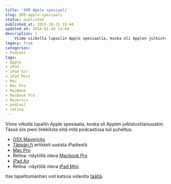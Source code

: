 ```yaml
---
title: '009 Apple spesiaali'
slug: 009-apple-spesiaali
status: published
published_at: 2013-10-31 15:44
updated_at: 2016-01-26 14:04
description: |
    Viime viikolla lupailin Apple spesiaalia, koska oli Applen julkistustilaisuuskin. Tässä siis pieni linkkilista siitä mitä podcastissa tuli puheltua. OSX Mavericks Täppäri.fi artikkeli uusista iPadiestä Mac Pro Retina -näytöllä oleva Macbook Pro iPad Air Retina -näytöllä oleva iPad Mini Itse tapahtumanhan voit katsoa videolta täältä.
legacy: true
categories:
- Podcast
tags:
- Apple
- iPad
- iPad Air
- iPad Mini
- Mac
- Mac Pro
- MacBook
- MacBook Pro
- Maverics
- podcast
- retina
---
```


<p>Viime viikolla lupailin Apple spesiaalia, koska oli Applen julkistustilaisuuskin. Tässä siis pieni linkkilista siitä mitä podcastissa tuli puheltua.</p>
<ul>
<li><a href="http://www.apple.com/fi/osx/" target="_blank">OSX Mavericks</a></li>
<li><a href="http://tappari.fi/apple/apple-julkaisi-ipad-minin-retina-naytolla-ja-ipad-airin" target="_blank">Täppäri.fi</a> artikkeli uusista iPadiestä</li>
<li><a href="http://www.apple.com/fi/mac-pro/" target="_blank">Mac Pro</a></li>
<li>Retina -näytöllä oleva <a href="http://www.apple.com/fi/macbook-pro/" target="_blank">Macbook Pro</a></li>
<li><a href="http://www.apple.com/fi/ipad-air/" target="_blank">iPad Air</a></li>
<li>Retina -näytöllä oleva <a href="http://www.apple.com/fi/ipad-mini/" target="_blank">iPad Mini</a></li>
</ul>
<p>Itse tapahtumanhan voit katsoa videolta <a href="http://www.apple.com/apple-events/october-2013/" target="_blank">täältä</a>.</p>